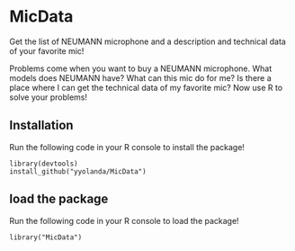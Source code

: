 MicData
=======

Get the list of NEUMANN microphone and a description and technical data of your favorite mic!

Problems come when you want to buy a NEUMANN microphone. 
What models does NEUMANN have? 
What can this mic do for me? 
Is there a place where I can get the technical data of my favorite mic? 
Now use R to solve your problems!


## Installation

Run the following code in your R console to install the package!
```
library(devtools)
install_github("yyolanda/MicData")
```


## load the package

Run the following code in your R console to load the package!
```
library("MicData")
```
